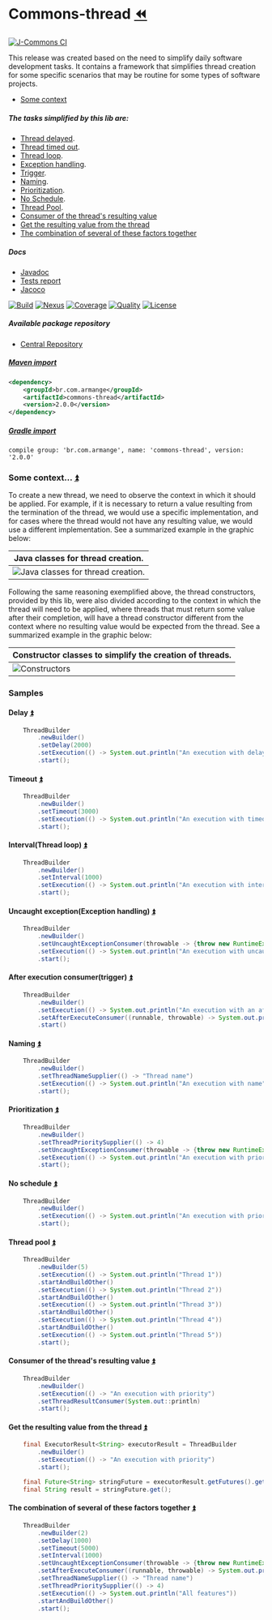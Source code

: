 # Commons-thread [:rewind:](https://github.com/armange/j-commons)

[![J-Commons CI](https://github.com/armange/j-commons/actions/workflows/gradle.yml/badge.svg)](https://github.com/armange/j-commons/actions/workflows/gradle.yml)

This release was created based on the need to simplify daily software development tasks. It contains a framework that simplifies thread creation for some specific scenarios that may be routine for some types of software projects.

- [Some context](#somecontext)

<a name="summary"></a>

##### The tasks simplified by this lib are:
- [Thread delayed](#delay).
- [Thread timed out](#timeout).
- [Thread loop](#interval).
- [Exception handling](#uncaughtexception).
- [Trigger](#afterexecution).
- [Naming](#naming).
- [Prioritization](#prioritization).
- [No Schedule](#noschedule).
- [Thread Pool](#threadpool).
- [Consumer of the thread's resulting value](#threadconsumer)
- [Get the resulting value from the thread](#getthreadval)
- [The combination of several of these factors together](#allfeatures)

##### Docs
 - [Javadoc](https://armange.github.io/j-commons/commons-thread/2-0-0/javadoc)
 - [Tests report](https://armange.github.io/j-commons/commons-thread/2-0-0/test)
 - [Jacoco](https://armange.github.io/j-commons/commons-thread/2-0-0/jacoco)

[![Build][buildbadge]](https://github.com/armange/j-commons/commits/master) 
[![Nexus][nexusbadge]](https://search.maven.org/artifact/br.com.armange/commons-thread) 
[![Coverage][coveragebadge]](https://sonarcloud.io/dashboard?id=armange_j-commons-commons-thread) 
[![Quality][qualitybadge]](https://sonarcloud.io/dashboard?id=armange_j-commons-commons-thread) 
[![License][licensebadge]](https://github.com/armange/j-commons/blob/development/LICENSE)

[buildbadge]: https://img.shields.io/github/workflow/status/armange/j-commons/Java%20CI?style=for-the-badge "Build Status"
[nexusbadge]: https://img.shields.io/nexus/r/br.com.armange/commons-thread?server=https%3A%2F%2Foss.sonatype.org&style=for-the-badge 
[coveragebadge]: https://img.shields.io/sonar/coverage/armange_j-commons-commons-thread?server=https%3A%2F%2Fsonarcloud.io&style=for-the-badge 
[qualitybadge]: https://img.shields.io/sonar/quality_gate/armange_j-commons-commons-thread?server=https%3A%2F%2Fsonarcloud.io&style=for-the-badge
[licensebadge]: https://img.shields.io/github/license/armange/j-commons?style=for-the-badge

##### Available package repository

 - [Central Repository](https://search.maven.org/artifact/br.com.armange/commons-thread)

##### [Maven import](https://search.maven.org/artifact/br.com.armange/commons-thread)

```xml
<dependency>
    <groupId>br.com.armange</groupId>
    <artifactId>commons-thread</artifactId>
    <version>2.0.0</version>
</dependency>
```

##### [Gradle import](https://search.maven.org/artifact/br.com.armange/commons-thread)

```
compile group: 'br.com.armange', name: 'commons-thread', version: '2.0.0'
```

<a name="somecontext"></a>

### Some context... [:arrow_double_up:](#summary)

To create a new thread, we need to observe the context in which it should be applied. For example, if it is necessary to return a value resulting from the termination of the thread, we would use a specific implementation, and for cases where the thread would not have any resulting value, we would use a different implementation. See a summarized example in the graphic below:

| Java classes for thread creation.                                         |
|-----------------------------------------------|
| ![Java classes for thread creation.](./assets/images/readme/java-thread-class-chart.png) |

Following the same reasoning exemplified above, the thread constructors, provided by this lib, were also divided according to the context in which the thread will need to be applied, where threads that must return some value after their completion, will have a thread constructor different from the context where no resulting value would be expected from the thread. See a summarized example in the graphic below:

| Constructor classes to simplify the creation of threads.           |
|--------------------------------------------------------------------|
| ![Constructors](./assets/images/readme/lib-thread-class-chart.png) |

### Samples

<a name="delay"></a>

#### Delay [:arrow_double_up:](#summary)
```java
    ThreadBuilder
        .newBuilder()
        .setDelay(2000)
        .setExecution(() -> System.out.println("An execution with delay"))
        .start();
```

<a name="timeout"></a>

#### Timeout [:arrow_double_up:](#summary)
```java
    ThreadBuilder
        .newBuilder()
        .setTimeout(3000)
        .setExecution(() -> System.out.println("An execution with timeout"))
        .start();
```

<a name="interval"></a>

#### Interval(Thread loop) [:arrow_double_up:](#summary)
```java
    ThreadBuilder
        .newBuilder()
        .setInterval(1000)
        .setExecution(() -> System.out.println("An execution with interval"))
        .start();
```

<a name="uncaughtexception"></a>

#### Uncaught exception(Exception handling) [:arrow_double_up:](#summary)
```java
    ThreadBuilder
        .newBuilder()
        .setUncaughtExceptionConsumer(throwable -> {throw new RuntimeException(throwable);})
        .setExecution(() -> System.out.println("An execution with uncaught exception"))
        .start();
```

<a name="afterexecution"></a>

#### After execution consumer(trigger) [:arrow_double_up:](#summary)
```java
    ThreadBuilder
        .newBuilder()
        .setExecution(() -> System.out.println("An execution with an after-execution consumer"))
        .setAfterExecuteConsumer((runnable, throwable) -> System.out.println("The thread has already been finished"))
        .start()
```

<a name="naming"></a>

#### Naming [:arrow_double_up:](#summary)
```java
    ThreadBuilder
        .newBuilder()
        .setThreadNameSupplier(() -> "Thread name")
        .setExecution(() -> System.out.println("An execution with name"))
        .start();
```

<a name="prioritization"></a>

#### Prioritization [:arrow_double_up:](#summary)
```java
    ThreadBuilder
        .newBuilder()
        .setThreadPrioritySupplier(() -> 4)
        .setUncaughtExceptionConsumer(throwable -> {throw new RuntimeException(throwable);})
        .setExecution(() -> System.out.println("An execution with priority"))
        .start();
```

<a name="noschedule"></a>

#### No schedule [:arrow_double_up:](#summary)
```java
    ThreadBuilder
        .newBuilder()
        .setExecution(() -> System.out.println("An execution with priority"))
        .start();
```

<a name="threadpool"></a>

#### Thread pool [:arrow_double_up:](#summary)
```java
    ThreadBuilder
        .newBuilder(5)
        .setExecution(() -> System.out.println("Thread 1"))
        .startAndBuildOther()
        .setExecution(() -> System.out.println("Thread 2"))
        .startAndBuildOther()
        .setExecution(() -> System.out.println("Thread 3"))
        .startAndBuildOther()
        .setExecution(() -> System.out.println("Thread 4"))
        .startAndBuildOther()
        .setExecution(() -> System.out.println("Thread 5"))
        .start();
```
<a name="threadconsumer"></a>

#### Consumer of the thread's resulting value [:arrow_double_up:](#summary)
```java
    ThreadBuilder
        .newBuilder()
        .setExecution(() -> "An execution with priority")
        .setThreadResultConsumer(System.out::println)
        .start();
```

<a name="getthreadval"></a>

#### Get the resulting value from the thread [:arrow_double_up:](#summary)
```java
    final ExecutorResult<String> executorResult = ThreadBuilder
        .newBuilder()
        .setExecution(() -> "An execution with priority")
        .start();

    final Future<String> stringFuture = executorResult.getFutures().get(0);
    final String result = stringFuture.get();
```

<a name="allfeatures"></a>

#### The combination of several of these factors together [:arrow_double_up:](#summary)
```java
    ThreadBuilder
        .newBuilder(2)
        .setDelay(1000)
        .setTimeout(5000)
        .setInterval(1000)
        .setUncaughtExceptionConsumer(throwable -> {throw new RuntimeException(throwable);})
        .setAfterExecuteConsumer((runnable, throwable) -> System.out.println("The thread has already been finished"))
        .setThreadNameSupplier(() -> "Thread name")
        .setThreadPrioritySupplier(() -> 4)
        .setExecution(() -> System.out.println("All features"))
        .startAndBuildOther()
        .start();
```
